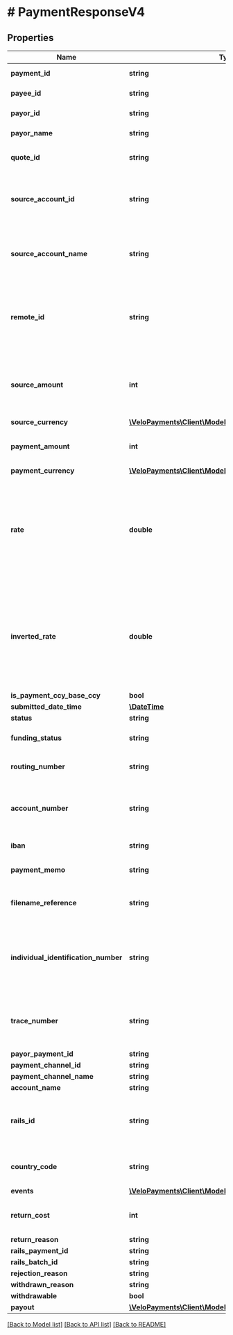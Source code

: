 # # PaymentResponseV4

## Properties

Name | Type | Description | Notes
------------ | ------------- | ------------- | -------------
**payment_id** | **string** | The id of the payment | 
**payee_id** | **string** | The id of the paymeee | 
**payor_id** | **string** | The id of the payor | 
**payor_name** | **string** | The name of the payor | [optional] 
**quote_id** | **string** | The quote Id used for the FX | 
**source_account_id** | **string** | The id of the source account from which the payment was taken | 
**source_account_name** | **string** | The name of the source account from which the payment was taken | [optional] 
**remote_id** | **string** | The remote id by which the payor refers to the payee. Only populated once payment is confirmed | [optional] 
**source_amount** | **int** | The source amount for the payment (amount debited to make the payment) | [optional] 
**source_currency** | [**\VeloPayments\Client\Model\PaymentAuditCurrencyV4**](PaymentAuditCurrencyV4.md) |  | [optional] 
**payment_amount** | **int** | The amount which the payee will receive | 
**payment_currency** | [**\VeloPayments\Client\Model\PaymentAuditCurrencyV4**](PaymentAuditCurrencyV4.md) |  | [optional] 
**rate** | **double** | The FX rate for the payment, if FX was involved. **Note** that (depending on the role of the caller) this information may not be displayed | [optional] 
**inverted_rate** | **double** | The inverted FX rate for the payment, if FX was involved. **Note** that (depending on the role of the caller) this information may not be displayed | [optional] 
**is_payment_ccy_base_ccy** | **bool** |  | [optional] 
**submitted_date_time** | [**\DateTime**](\DateTime.md) |  | 
**status** | **string** |  | 
**funding_status** | **string** | The funding status of the payment | 
**routing_number** | **string** | The routing number for the payment. | [optional] 
**account_number** | **string** | The account number for the account which will receive the payment. | [optional] 
**iban** | **string** | The iban for the payment. | [optional] 
**payment_memo** | **string** | The payment memo set by the payor | [optional] 
**filename_reference** | **string** | ACH file payment was submitted in, if applicable | [optional] 
**individual_identification_number** | **string** | Individual Identification Number assigned to the payment in the ACH file, if applicable | [optional] 
**trace_number** | **string** | Trace Number assigned to the payment in the ACH file, if applicable | [optional] 
**payor_payment_id** | **string** |  | [optional] 
**payment_channel_id** | **string** |  | [optional] 
**payment_channel_name** | **string** |  | [optional] 
**account_name** | **string** |  | [optional] 
**rails_id** | **string** | The rails ID. Default value is RAILS ID UNAVAILABLE when not populated. | [default to 'RAILS ID UNAVAILABLE']
**country_code** | **string** | The country code of the payment channel. | [optional] 
**events** | [**\VeloPayments\Client\Model\PaymentEventResponseV4[]**](PaymentEventResponseV4.md) |  | 
**return_cost** | **int** | The return cost if a returned payment. | [optional] 
**return_reason** | **string** |  | [optional] 
**rails_payment_id** | **string** |  | [optional] 
**rails_batch_id** | **string** |  | [optional] 
**rejection_reason** | **string** |  | [optional] 
**withdrawn_reason** | **string** |  | [optional] 
**withdrawable** | **bool** |  | [optional] 
**payout** | [**\VeloPayments\Client\Model\PaymentResponseV4Payout**](PaymentResponseV4Payout.md) |  | [optional] 

[[Back to Model list]](../../README.md#documentation-for-models) [[Back to API list]](../../README.md#documentation-for-api-endpoints) [[Back to README]](../../README.md)


